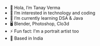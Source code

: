 - 👋 Hola, I’m Tanay Verma
- 👀 I’m interested in technology and coding
- 🌱 I’m currently learning DSA & Java
- 🖥️ Blender, Photoshop, Clo3d
- ⚡ Fun fact: I'm a portrait artist too
- 🏡 Based in India 
 

<!---
tanayverma11/tanayverma11 is a ✨ special ✨ repository because its `README.md` (this file) appears on your GitHub profile.
You can click the Preview link to take a look at your changes.
--->
